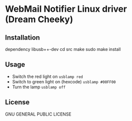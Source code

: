 WebMail Notifier Linux driver (Dream Cheeky)
============================================

Installation
------------
dependency libusb++-dev
    cd src
    make
    sudo make install

Usage
-----

 * Switch the red light on `usblamp red`
 * Switch to green light on (hexcode) `usblamp #00FF00`
 * Turn the lamp `usblamp off`

License
-------

GNU GENERAL PUBLIC LICENSE 
